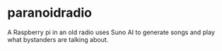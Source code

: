 # paranoidradio
A Raspberry pi in an old radio uses Suno AI to generate songs and play what bystanders are talking about. 
